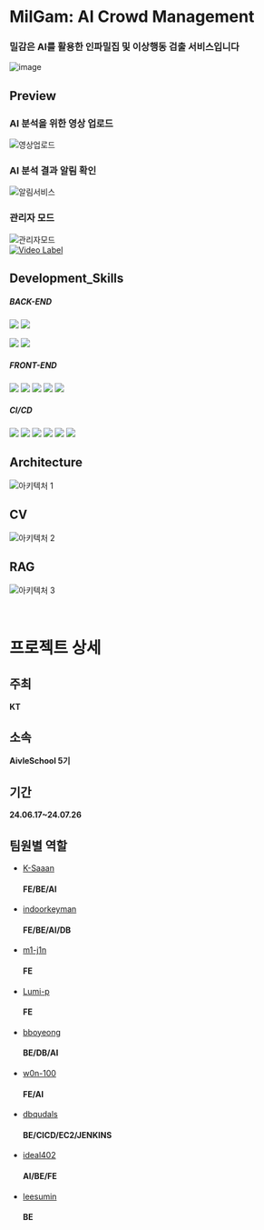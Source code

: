 
# MilGam: AI Crowd Management



### 밀감은 AI를 활용한 인파밀집 및 이상행동 검출 서비스입니다
![image](https://github.com/user-attachments/assets/d79526d3-cf5e-4a43-a142-0fbdef4162c2)

## Preview

### AI 분석을 위한 영상 업로드
![영상업로드](https://github.com/user-attachments/assets/59d017c0-aca8-4c4f-aa03-94f88a74e086)
<br/>

### AI 분석 결과 알림 확인
![알림서비스](https://github.com/user-attachments/assets/5a358013-ed0b-4901-8422-ce75c5b3ec0d)
<br/>

### 관리자 모드
![관리자모드](https://github.com/user-attachments/assets/60a9c6ec-2ca4-40fd-a075-39e3342af417)
<br/>
[![Video Label](http://img.youtube.com/vi/FxWXDx1QPDk/0.jpg)](https://youtu.be/FxWXDx1QPDk)
## Development_Skills

##### BACK-END

<img src="https://img.shields.io/badge/Spring Boot-6DB33F?style=flat&logo=Spring Boot&logoColor=white"/> <img src="https://img.shields.io/badge/Java-007396?style=flat&logo=Java&logoColor=white"/>

<img src="https://img.shields.io/badge/Flask-000000?style=flat&logo=flask&logoColor=white"/> <img src="https://img.shields.io/badge/Python-3776AB?style=flat&logo=Python&logoColor=white"/>

##### FRONT-END

<img src="https://img.shields.io/badge/HTML5-E34F26?style=flat&logo=HTML5&logoColor=white"/></a>
<img src="https://img.shields.io/badge/CSS3-1572B6?style=flat&logo=CSS3&logoColor=white"/></a>
<img src="https://img.shields.io/badge/JavaScript-F7DF1E?style=flat&logo=JavaScript&logoColor=white"/></a>
<img src="https://img.shields.io/badge/React-61DAFB?style=flat&logo=react&logoColor=white"/></a>
<img src="https://img.shields.io/badge/MUI-007FFF?style=flat&logo=mui&logoColor=white"/>


##### CI/CD

<img src="https://img.shields.io/badge/Git-F05032?style=flat&logo=Git&logoColor=white"/></a>
<img src="https://img.shields.io/badge/GitHub-181717?style=flat&logo=GitHub&logoColor=white"/></a>
<img src="https://img.shields.io/badge/Jenkins-D24939?style=flat&logo=Jenkins&logoColor=white"/></a>
<img src="https://img.shields.io/badge/Amazon EC2-FF9900?style=flat&logo=Amazon EC2&logoColor=white"/></a>
<img src="https://img.shields.io/badge/GCP-4285F4?style=flat&logo=googlecloud&logoColor=white"/></a>
<img src="https://img.shields.io/badge/Filezilla-BF0000?style=flat&logo=filezilla&logoColor=white"/></a> 

## Architecture
![아키텍처 1](https://github.com/user-attachments/assets/aeb1bb27-b83e-46b0-acad-1c70e444980a)

## CV
![아키텍처 2](https://github.com/user-attachments/assets/22d30544-4f5c-4e00-b6da-29b250f5527d)

## RAG
![아키텍처 3](https://github.com/user-attachments/assets/46a176ac-377f-446d-ad2d-18cd3e30027e)

<br />

# 프로젝트 상세

## 주최
**KT**

## 소속
**AivleSchool 5기**

## 기간
**24.06.17~24.07.26**

## 팀원별 역할
- [K-Saaan](https://github.com/K-Saaan)
  #### FE/BE/AI
- [indoorkeyman](https://github.com/indoorkeyman)
  #### FE/BE/AI/DB
- [m1-j1n](https://github.com/m1-j1n)
  #### FE
- [Lumi-p](https://github.com/Lumi-p)
  #### FE
- [bboyeong](https://github.com/bboyeong)
  #### BE/DB/AI
- [w0n-100](https://github.com/w0n-100)
  #### FE/AI
- [dbqudals](https://github.com/dbqudals)
  #### BE/CICD/EC2/JENKINS
- [ideal402](https://github.com/ideal402)
  #### AI/BE/FE
- [leesumin](https://github.com/leesumin)
  #### BE
